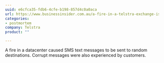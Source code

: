 ```yaml
---
uuid: e6cfca35-fdb6-4cfe-b198-857d4c0a0aca
url: https://www.businessinsider.com.au/a-fire-in-a-telstra-exchange-is-causing-flight-delays-and-network-outages-2017-2
categories:
- postmortem
company: Telstra
product: ""

---
```


A fire in a datacenter caused SMS text messages to be sent to random destinations. Corrupt messages were also experienced by customers.
